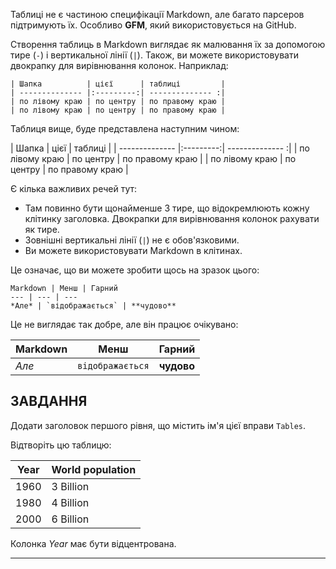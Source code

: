 Таблиці не є частиною специфікації Markdown, але багато парсеров підтримують їх. Особливо **GFM**, який використовується на GitHub.

Створення таблиць в Markdown виглядає як малювання їх за допомогою тире (`-`) і вертикальної лінії (`|`). Також, ви можете використовувати двокрапку для вирівнювання колонок. Наприклад:

    | Шапка          | цієї      | таблиці         |
    | -------------- |:---------:| -------------- :|
    | по лівому краю | по центру | по правому краю |
    | по лівому краю | по центру | по правому краю |

Таблиця вище, буде представлена наступним чином:

| Шапка          | цієї      | таблиці         |
| -------------- |:---------:| -------------- :|
| по лівому краю | по центру | по правому краю |
| по лівому краю | по центру | по правому краю |

Є кілька важливих речей тут:

* Там повинно бути щонайменше 3 тире, що відокремлюють кожну клітинку заголовка. Двокрапки для вирівнювання колонок рахувати як тире.
* Зовнішні вертикальні лінії (`|`) не є обов'язковими.
* Ви можете використовувати Markdown в клітинах.

Це означає, що ви можете зробити щось на зразок цього:

    Markdown | Менш | Гарний
    --- | --- | ---
    *Але* | `відображається` | **чудово**

Це не виглядає так добре, але він працює очікувано:

Markdown | Менш | Гарний
--- | --- | ---
*Але* | `відображається` | **чудово**

## ЗАВДАННЯ

Додати заголовок першого рівня, що містить ім'я цієї вправи `Tables`.

Відтворіть цю таблицю:

| Year | World population |
| :--: | ---------------- |
| 1960 | 3 Billion        |
| 1980 | 4 Billion        |
| 2000 | 6 Billion        |

Колонка _Year_ має бути відцентрована.

---

